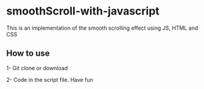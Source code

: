 # smoothScroll-with-javascript

This is an implementation of the smooth scrolling effect using JS, HTML and CSS

## How to use
1- Git clone or download

2- Code in the script file. Have fun
